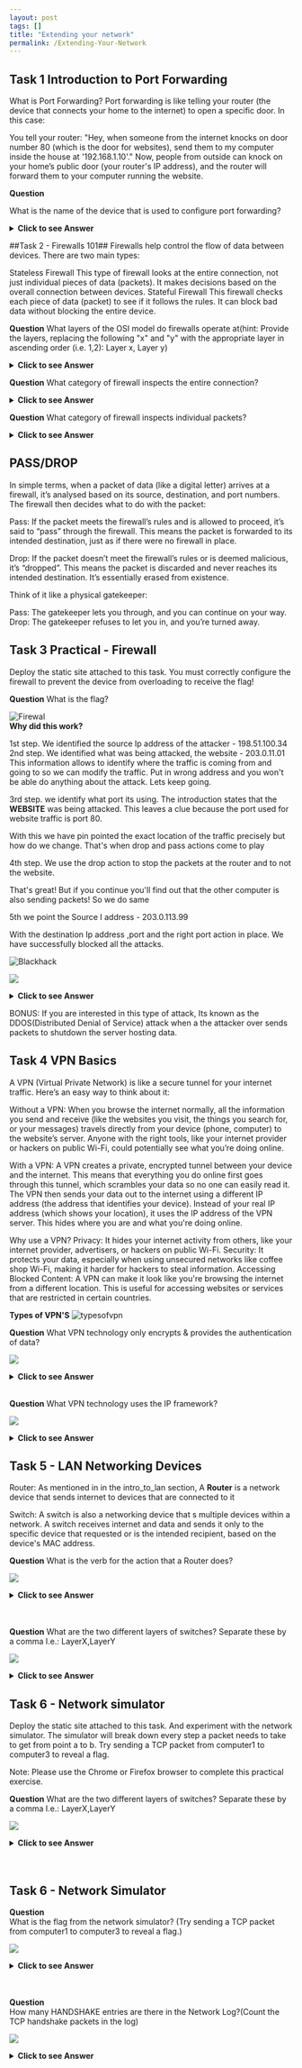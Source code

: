 ```yaml
---
layout: post
tags: []
title: "Extending your network"
permalink: /Extending-Your-Network
---
```




## Task 1 Introduction to Port Forwarding  ##


What is Port Forwarding?
Port forwarding is like telling your router (the device that connects your home to the internet) to open a specific door. In this case:

You tell your router: "Hey, when someone from the internet knocks on door number 80 (which is the door for websites), send them to my computer inside the house at '192.168.1.10'."
Now, people from outside can knock on your home’s public door (your router's IP address), and the router will forward them to your computer running the website.


**Question**

What is the name of the device that is used to configure port forwarding?



<details>
  <summary><strong>Click to see Answer</strong></summary>
  Router
</details>



##Task 2 - Firewalls 101##
Firewalls help control the flow of data between devices. There are two main types:

Stateless Firewall
This type of firewall looks at the entire connection, not just individual pieces of data (packets).
It makes decisions based on the overall connection between devices.
Stateful Firewall
This firewall checks each piece of data (packet) to see if it follows the rules.
It can block bad data without blocking the entire device.



**Question**
What layers of the OSI model do firewalls operate at(hint: Provide the layers, replacing the following "x" and "y" with the appropriate layer in ascending order (i.e. 1,2): Layer x, Layer y)



<details>
  <summary><strong>Click to see Answer</strong></summary>
  Layer 3, Layer 4
</details>




**Question**
What category of firewall inspects the entire connection?

<details>
  <summary><strong>Click to see Answer</strong></summary>
  Stateful
</details>



**Question**
What category of firewall inspects individual packets?

<details>
  <summary><strong>Click to see Answer</strong></summary>
  stateless
</details>







## PASS/DROP ##
In simple terms, when a packet of data (like a digital letter) arrives at a firewall, it’s analysed based on its source, destination, and port numbers. The firewall then decides what to do with the packet:

Pass: If the packet meets the firewall’s rules and is allowed to proceed, it’s said to “pass” through the firewall. This means the packet is forwarded to its intended destination, just as if there were no firewall in place.

Drop: If the packet doesn’t meet the firewall’s rules or is deemed malicious, it’s “dropped”. This means the packet is discarded and never reaches its intended destination. It’s essentially erased from existence.

Think of it like a physical gatekeeper:

Pass: The gatekeeper lets you through, and you can continue on your way.<br>
Drop: The gatekeeper refuses to let you in, and you’re turned away.


## Task 3 Practical - Firewall ##

Deploy the static site attached to this task. You must correctly configure the firewall to prevent the device from overloading to receive the flag!


**Question**
What is the flag?


![Firewal](Firewallblock.png)
<br>
**Why did this work?**

1st step. We identified the source Ip address of the attacker - 198.51.100.34
2nd step. We identified what was being attacked, the website - 203.0.11.01
This information allows to identify where the traffic is coming from and going to so we can modify the traffic. Put in wrong address and you won't be able do anything about the attack. Lets keep going.

3rd step. we identify what port its using. The introduction states that the **WEBSITE** was being attacked. This leaves a clue because the port used for website traffic is port 80.

With this we have pin pointed the exact location of the traffic precisely but how do we change. That's when drop and pass actions come to play

4th step. We use the drop action to stop the packets at the router and to  not the website.

That's great! But if you continue you'll find out that the other computer is also sending packets! So we do same

5th we point the Source I address - 203.0.113.99

With the destination Ip address ,port and the right port action in place. We have successfully blocked all the attacks.


![Blackhack](/blackhatstopped.png)


![](/blackhatblocked.png)
<details>
  <summary><strong>Click to see Answer</strong></summary>
  THM{FIREWALLS_RULE}
</details>


BONUS:
If you are interested in this type of attack, Its known as the DDOS(Distributed Denial of Service) attack when a the attacker over sends packets to shutdown the server hosting data.


## Task 4  VPN Basics ##
A VPN (Virtual Private Network) is like a secure tunnel for your internet traffic. Here’s an easy way to think about it:

Without a VPN:
When you browse the internet normally, all the information you send and receive (like the websites you visit, the things you search for, or your messages) travels directly from your device (phone, computer) to the website’s server. Anyone with the right tools, like your internet provider or hackers on public Wi-Fi, could potentially see what you’re doing online.

With a VPN:
A VPN creates a private, encrypted tunnel between your device and the internet. This means that everything you do online first goes through this tunnel, which scrambles your data so no one can easily read it.
The VPN then sends your data out to the internet using a different IP address (the address that identifies your device). Instead of your real IP address (which shows your location), it uses the IP address of the VPN server. This hides where you are and what you're doing online.

Why use a VPN?
Privacy: It hides your internet activity from others, like your internet provider, advertisers, or hackers on public Wi-Fi.
Security: It protects your data, especially when using unsecured networks like coffee shop Wi-Fi, making it harder for hackers to steal information.
Accessing Blocked Content: A VPN can make it look like you're browsing the internet from a different location. This is useful for accessing websites or services that are restricted in certain countries.

**Types of VPN'S**
![typesofvpn](typesofvpn)



**Question**
What VPN technology only encrypts & provides the authentication of data?



![](/blackhatblocked.png)
<details>
  <summary><strong>Click to see Answer</strong></summary>
  PPP
</details>

<br>

**Question**
What VPN technology uses the IP framework?



![](/blackhatblocked.png)
<details>
  <summary><strong>Click to see Answer</strong></summary>
  IPSec
</details>







## Task 5 - LAN Networking Devices ##


Router: As mentioned in in the intro_to_lan section,  A **Router** is a network device that sends internet to devices that are connected to it


Switch: A switch is also a networking device that s multiple devices within a network. A switch receives internet and data and sends it only to the specific device that requested or is the intended recipient, based on the device's MAC address.



**Question**
What is the verb for the action that a Router does?

![](/blackhatblocked.png)
<details>
  <summary><strong>Click to see Answer</strong></summary>
  Routing
</details>
<br>
<br>

**Question**
What are the two different layers of switches? Separate these by a comma I.e.: LayerX,LayerY

![](/blackhatblocked.png)
<details>
  <summary><strong>Click to see Answer</strong></summary>
  Layer2,Layer3
</details>


## Task 6 - Network simulator  ##
Deploy the static site attached to this task. And experiment with the network simulator. The simulator will break down every step a packet needs to take to get from point a to b. Try sending a TCP packet from computer1 to computer3 to reveal a flag.

Note: Please use the Chrome or Firefox browser to complete this practical exercise.


**Question**
What are the two different layers of switches? Separate these by a comma I.e.: LayerX,LayerY

![](/blackhatblocked.png)
<details>
  <summary><strong>Click to see Answer</strong></summary>
  Layer2,Layer3
</details>

<br>
<br>

## Task 6 - Network Simulator  ##


**Question**<br>
What is the flag from the network simulator? (Try sending a TCP packet from computer1 to computer3 to reveal a flag.)

![](/blackhatblocked.png)
<details>
  <summary><strong>Click to see Answer</strong></summary>
  THM{YOU'VE_GOT_DATA}
</details>


<br>
<br>




**Question**<br>
How many HANDSHAKE entries are there in the Network Log?(Count the TCP handshake packets in the log)

![](/NetworkLog.png)
<details>
  <summary><strong>Click to see Answer</strong></summary>
  5
</details>
